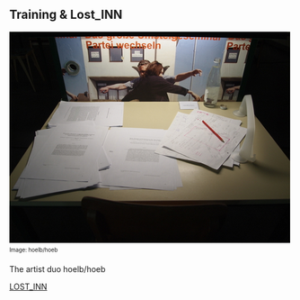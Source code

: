 ## Training & Lost_INN

![image alt title](/images/small/tisch.jpg)
<sub><sup>Image: hoelb/hoeb</sup></sub>  

The artist duo hoelb/hoeb

[LOST_INN](https://brut-wien.at/en/Programm/Kalender/Programm-2017/2017_01_Jaenner-2017/hoelb-hoeb_LOST_INN.-staging-grief)

